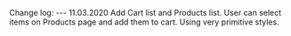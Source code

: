 Change log:
--- 11.03.2020
Add Cart list and Products list. User can select items on Products page and add them to cart. Using very primitive styles.